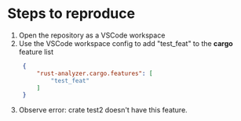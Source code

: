 # Steps to reproduce

1. Open the repository as a VSCode workspace
2. Use the VSCode workspace config to add "test_feat" to the **cargo** feature list
   ```json
    {
        "rust-analyzer.cargo.features": [
            "test_feat"
        ]
    }
   ```
4. Observe error: crate test2 doesn't have this feature.
